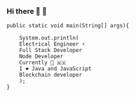 ### Hi there 👋 🤠



    public static void main(String[] args){

        System.out.println(
        Electrical Engineer ⚡️
        Full Stack Developer 
        Node Developer
        Currently 📍 🇲🇽
        I ❤️ Java and JavaScript
        Blockchain developer
        );
    }
